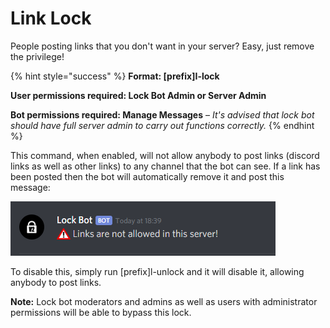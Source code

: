 # Link Lock

People posting links that you don't want in your server? Easy, just remove the privilege!

{% hint style="success" %}
**Format: \[prefix\]I-lock**

**User permissions required: Lock Bot Admin or Server Admin**

**Bot permissions required: Manage Messages** – _It's advised that lock bot should have full server admin to carry out functions correctly._
{% endhint %}

 This command, when enabled, will not allow anybody to post links \(discord links as well as other links\) to any channel that the bot can see. If a link has been posted then the bot will automatically remove it and post this message:

![](../.gitbook/assets/image%20%288%29.png)

To disable this, simply run \[prefix\]l-unlock and it will disable it, allowing anybody to post links.

**Note:** Lock bot moderators and admins as well as users with administrator permissions will be able to bypass this lock.


